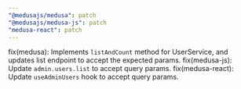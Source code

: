```yaml
---
"@medusajs/medusa": patch
"@medusajs/medusa-js": patch
"medusa-react": patch
---
```


fix(medusa): Implements `listAndCount` method for UserService, and updates list endpoint to accept the expected params.
fix(medusa-js): Update `admin.users.list` to accept query params.
fix(medusa-react): Update `useAdminUsers` hook to accept query params.
